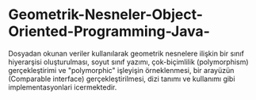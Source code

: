# Geometrik-Nesneler-Object-Oriented-Programming-Java-

Dosyadan okunan veriler kullanılarak geometrik nesnelere ilişkin bir sınıf hiyerarşisi oluşturulması, soyut sınıf yazımı, çok-biçimlilik (polymorphism) gerçekleştirimi ve "polymorphic" işleyişin örneklenmesi, bir arayüzün (Comparable interface) gerçekleştirilmesi, dizi tanımı ve kullanımı gibi implementasyonlari icermektedir.
